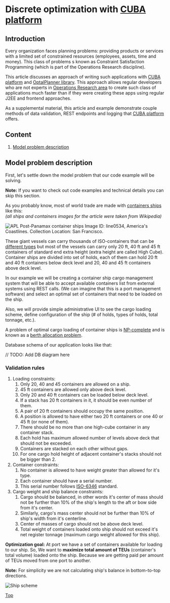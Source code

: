 # Discrete optimization with [CUBA platform](https://www.cuba-platform.com/)

## Introduction

Every organization faces planning problems: providing products or services with a limited set of constrained resources (employees, assets, time and money). This class of problems s known as Constraint Satisfaction Programming (which is part of the Operations Research discipline).

This article discusses an approach of writing such applications with [CUBA platform](https://www.cuba-platform.com/) and [OptalPlanner library](http://www.optaplanner.org/). This approach allows regular developers who are not experts in [Operations Research area](https://en.wikipedia.org/wiki/Operations_research) to create such class of applications much faster than if they were creating these apps using regular J2EE and frontend approaches.

As a supplemental material, this article and example demonstrate couple methods of data validation, REST endpoints and logging that [CUBA platform](https://www.cuba-platform.com/) offers.

## Content
1. [Model problem description](#model-problem-description)


## Model problem description

First, let's settle down the model problem that our code example will be solving.

**Note:** If you want to check out code examples and technical details you can skip this section.

As you probably know, most of world trade are made with [containers ships](https://en.wikipedia.org/wiki/Container_ship) like this:<br />
_(all ships and containers images for the article were taken from Wikipedia)_

![APL Post-Panamax container ships Image ID: line0534, America's Coastlines. Collection Location: San Francisco.](resources/ship_and_holds.jpg)

These giant vessels can carry thousands of ISO-containers that can be [different types](https://en.wikipedia.org/wiki/Intermodal_container) but most of the vessels can carry only 20 ft, 40 ft and 45 ft containers of standard end extra height (extra height are called High Cube).
Container ships are divided into set of holds, each of them can hold 20 ft and 40 ft containers below deck level and 20, 40 and 45 ft containers above deck level.

In our example we will be creating a container ship cargo management system that will be able to accept available containers list from external systems using REST calls. (We can imagine that this is a port management software) and select an optimal set of containers that need to be loaded on the ship.

Also, we will provide simple administrative UI to see the cargo loading scheme, define configuration of the ship (# of holds, types of holds, total tonnage, etc.).

A problem of optimal cargo loading of container ships is [NP-complete](https://en.wikipedia.org/wiki/NP-completeness) and is known as a [berth allocation problem](https://en.wikipedia.org/wiki/Berth_allocation_problem).

Database schema of our application looks like that:

// TODO: Add DB diagram here

### Validation rules

1. Loading constraints:
    1. Only 20, 40 and 45 containers are allowed on a ship.
    1. 45 ft containers are allowed only above deck level.
    1. Only 20 and 40 ft containers can be loaded below deck level.
    1. If a stack has 20 ft containers in it, it should be even number of them.
    1. A pair of 20 ft containers should occupy the same position.
    1. A position is allowed to have either two 20 ft containers or one 40 or 45 ft (or none of them).
    1. There should be no more than one high-cube container in any container stack.
    1. Each hold has maximum allowed number of levels above deck that should not be exceeded.
    1. Containers are stacked on each other without gaps.
    1. For one cargo hold height of adjacent container's stacks should not be bigger than 2.
1. Container constraints:
    1. No container is allowed to have weight greater than allowed for it's type.
    1. Each container should have a serial number.
    1. This serial number follows [ISO-6346](https://en.wikipedia.org/wiki/ISO_6346) standard.
1. Cargo weight and ship balance constraints:
    1. Cargo should be balanced, in other words it's center of mass should not be further than 10% of the ship's length to the aft or bow side from it's center.
    1. Similarly, cargo's mass center should not be further than 10% of ship's width from it's centerline.
    1. Center of masses of cargo should not be above deck level.
    1. Total weight of containers loaded onto ship should not exceed it's net register tonnage (maximum cargo weight allowed for this ship).

**Optimization goal:**
At port we have a set of containers available for loading to our ship. So, We want to **maximize total amount of TEUs** (container's total volume) loaded onto the ship. Because we are getting paid per amount of TEUs moved from one port to another.

**Note:** For simplicity we are not calculating ship's balance in bottom-to-top directions.

![Ship scheme](resources/ship_scheme.jpg)


[Top](#introduction)
